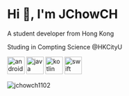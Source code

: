 <h1 align="left">Hi 👋, I'm JChowCH</h1>
<p align="left">A student developer from Hong Kong</p>
<p align="left">Studing in Compting Science @HKCityU</p>

<p align="left"><img src="https://devicons.github.io/devicon/devicon.git/icons/android/android-original-wordmark.svg" alt="android" width="40" height="40"/> <img src="https://devicons.github.io/devicon/devicon.git/icons/java/java-original-wordmark.svg" alt="java" width="40" height="40"/> <img src="https://www.vectorlogo.zone/logos/kotlinlang/kotlinlang-icon.svg" alt="kotlin" width="40" height="40"/> <img src="https://devicons.github.io/devicon/devicon.git/icons/swift/swift-original-wordmark.svg" alt="swift" width="40" height="40"/></p>

<p><img align="center" src="https://github-readme-stats.vercel.app/api/top-langs/?username=jchowch1102&layout=compact" alt="jchowch1102" /></p>

